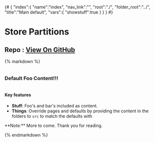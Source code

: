 {# 
{
	"index":{
		"name":"index",
		"nav_link":"",
		"root":"./",
		"folder_root":"../",
		"title":"Main default",
		"vars":{
			"showstuff":true
		}
	}
}
#}
<!--

} -->

<h1>Store Partitions</h1>
<h2 id="repo_github_header">Repo : <a href="https://github.com/{{ globals.repo.owner }}/{{ globals.repo.name }}">View On GitHub</a></h2>

{% markdown %}
<div class="row halves"><div class="column">

### Default Foo Content!!!

</div><div class="column">

#### Key features

- **Stuff**: Foo's and bar's included as content.
- **Things**:  Override pages and defaults by providing the content in the folders to `src` to match the defaults with 


</div></div>
**Note:** More to come. Thank you for reading.

{% endmarkdown %}